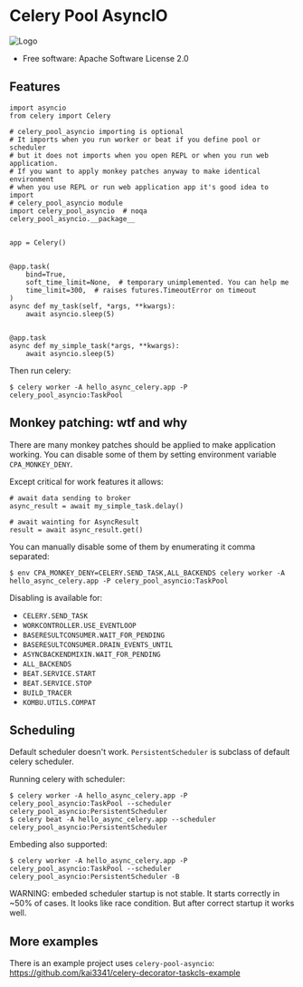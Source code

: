 Celery Pool AsyncIO
===============

![Logo](https://repository-images.githubusercontent.com/198568368/35298e00-c1e8-11e9-8bcf-76c57ee28db8)

* Free software: Apache Software License 2.0

Features
--------


```
import asyncio
from celery import Celery

# celery_pool_asyncio importing is optional
# It imports when you run worker or beat if you define pool or scheduler
# but it does not imports when you open REPL or when you run web application.
# If you want to apply monkey patches anyway to make identical environment
# when you use REPL or run web application app it's good idea to import
# celery_pool_asyncio module
import celery_pool_asyncio  # noqa
celery_pool_asyncio.__package__


app = Celery()


@app.task(
    bind=True,
    soft_time_limit=None,  # temporary unimplemented. You can help me
    time_limit=300,  # raises futures.TimeoutError on timeout
)
async def my_task(self, *args, **kwargs):
    await asyncio.sleep(5)


@app.task
async def my_simple_task(*args, **kwargs):
    await asyncio.sleep(5)
```

Then run celery:

```
$ celery worker -A hello_async_celery.app -P celery_pool_asyncio:TaskPool
```

Monkey patching: wtf and why
--------

There are many monkey patches should be applied to make application working.
You can disable some of them by setting environment variable `CPA_MONKEY_DENY`.

Except critical for work features it allows:
```
# await data sending to broker
async_result = await my_simple_task.delay()

# await wainting for AsyncResult
result = await async_result.get()
```

You can manually disable some of them by enumerating it comma separated:
```
$ env CPA_MONKEY_DENY=CELERY.SEND_TASK,ALL_BACKENDS celery worker -A hello_async_celery.app -P celery_pool_asyncio:TaskPool
```

Disabling is available for:
- `CELERY.SEND_TASK`
- `WORKCONTROLLER.USE_EVENTLOOP`
- `BASERESULTCONSUMER.WAIT_FOR_PENDING`
- `BASERESULTCONSUMER.DRAIN_EVENTS_UNTIL`
- `ASYNCBACKENDMIXIN.WAIT_FOR_PENDING`
- `ALL_BACKENDS`
- `BEAT.SERVICE.START`
- `BEAT.SERVICE.STOP`
- `BUILD_TRACER`
- `KOMBU.UTILS.COMPAT`


Scheduling
--------

Default scheduler doesn't work. `PersistentScheduler` is subclass of default
celery scheduler.

Running celery with scheduler:
```
$ celery worker -A hello_async_celery.app -P celery_pool_asyncio:TaskPool --scheduler celery_pool_asyncio:PersistentScheduler
$ celery beat -A hello_async_celery.app --scheduler celery_pool_asyncio:PersistentScheduler
```

Embeding also supported:
```
$ celery worker -A hello_async_celery.app -P celery_pool_asyncio:TaskPool --scheduler celery_pool_asyncio:PersistentScheduler -B
```

WARNING: embeded scheduler startup is not stable. It starts correctly in ~50%
of cases. It looks like race condition. But after correct startup it works well.

More examples
--------
There is an example project uses `celery-pool-asyncio`:
https://github.com/kai3341/celery-decorator-taskcls-example
